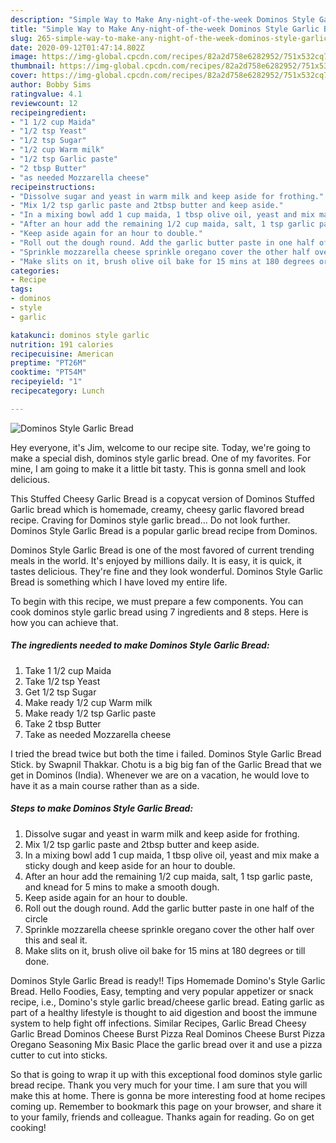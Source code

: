 ```yaml
---
description: "Simple Way to Make Any-night-of-the-week Dominos Style Garlic Bread"
title: "Simple Way to Make Any-night-of-the-week Dominos Style Garlic Bread"
slug: 265-simple-way-to-make-any-night-of-the-week-dominos-style-garlic-bread
date: 2020-09-12T01:47:14.802Z
image: https://img-global.cpcdn.com/recipes/82a2d758e6282952/751x532cq70/dominos-style-garlic-bread-recipe-main-photo.jpg
thumbnail: https://img-global.cpcdn.com/recipes/82a2d758e6282952/751x532cq70/dominos-style-garlic-bread-recipe-main-photo.jpg
cover: https://img-global.cpcdn.com/recipes/82a2d758e6282952/751x532cq70/dominos-style-garlic-bread-recipe-main-photo.jpg
author: Bobby Sims
ratingvalue: 4.1
reviewcount: 12
recipeingredient:
- "1 1/2 cup Maida"
- "1/2 tsp Yeast"
- "1/2 tsp Sugar"
- "1/2 cup Warm milk"
- "1/2 tsp Garlic paste"
- "2 tbsp Butter"
- "as needed Mozzarella cheese"
recipeinstructions:
- "Dissolve sugar and yeast in warm milk and keep aside for frothing."
- "Mix 1/2 tsp garlic paste and 2tbsp butter and keep aside."
- "In a mixing bowl add 1 cup maida, 1 tbsp olive oil, yeast and mix make a sticky dough and keep aside for an hour to double."
- "After an hour add the remaining 1/2 cup maida, salt, 1 tsp garlic paste, and knead for 5 mins to make a smooth dough."
- "Keep aside again for an hour to double."
- "Roll out the dough round. Add the garlic butter paste in one half of the circle"
- "Sprinkle mozzarella cheese sprinkle oregano cover the other half over this and seal it."
- "Make slits on it, brush olive oil bake for 15 mins at 180 degrees or till done."
categories:
- Recipe
tags:
- dominos
- style
- garlic

katakunci: dominos style garlic 
nutrition: 191 calories
recipecuisine: American
preptime: "PT26M"
cooktime: "PT54M"
recipeyield: "1"
recipecategory: Lunch

---
```



![Dominos Style Garlic Bread](https://img-global.cpcdn.com/recipes/82a2d758e6282952/751x532cq70/dominos-style-garlic-bread-recipe-main-photo.jpg)

Hey everyone, it's Jim, welcome to our recipe site. Today, we're going to make a special dish, dominos style garlic bread. One of my favorites. For mine, I am going to make it a little bit tasty. This is gonna smell and look delicious.

This Stuffed Cheesy Garlic Bread is a copycat version of Dominos Stuffed Garlic bread which is homemade, creamy, cheesy garlic flavored bread recipe. Craving for Dominos style garlic bread… Do not look further. Dominos Style Garlic Bread is a popular garlic bread recipe from Dominos.

Dominos Style Garlic Bread is one of the most favored of current trending meals in the world. It's enjoyed by millions daily. It is easy, it is quick, it tastes delicious. They're fine and they look wonderful. Dominos Style Garlic Bread is something which I have loved my entire life.


To begin with this recipe, we must prepare a few components. You can cook dominos style garlic bread using 7 ingredients and 8 steps. Here is how you can achieve that.

<!--inarticleads1-->

##### The ingredients needed to make Dominos Style Garlic Bread:

1. Take 1 1/2 cup Maida
1. Take 1/2 tsp Yeast
1. Get 1/2 tsp Sugar
1. Make ready 1/2 cup Warm milk
1. Make ready 1/2 tsp Garlic paste
1. Take 2 tbsp Butter
1. Take as needed Mozzarella cheese


I tried the bread twice but both the time i failed. Dominos Style Garlic Bread Stick. by Swapnil Thakkar. Chotu is a big big fan of the Garlic Bread that we get in Dominos (India). Whenever we are on a vacation, he would love to have it as a main course rather than as a side. 

<!--inarticleads2-->

##### Steps to make Dominos Style Garlic Bread:

1. Dissolve sugar and yeast in warm milk and keep aside for frothing.
1. Mix 1/2 tsp garlic paste and 2tbsp butter and keep aside.
1. In a mixing bowl add 1 cup maida, 1 tbsp olive oil, yeast and mix make a sticky dough and keep aside for an hour to double.
1. After an hour add the remaining 1/2 cup maida, salt, 1 tsp garlic paste, and knead for 5 mins to make a smooth dough.
1. Keep aside again for an hour to double.
1. Roll out the dough round. Add the garlic butter paste in one half of the circle
1. Sprinkle mozzarella cheese sprinkle oregano cover the other half over this and seal it.
1. Make slits on it, brush olive oil bake for 15 mins at 180 degrees or till done.


Dominos Style Garlic Bread is ready!! Tips Homemade Domino&#39;s Style Garlic Bread. Hello Foodies, Easy, tempting and very popular appetizer or snack recipe, i.e., Domino&#39;s style garlic bread/cheese garlic bread. Eating garlic as part of a healthy lifestyle is thought to aid digestion and boost the immune system to help fight off infections. Similar Recipes, Garlic Bread Cheesy Garlic Bread Dominos Cheese Burst Pizza Real Dominos Cheese Burst Pizza Oregano Seasoning Mix Basic Place the garlic bread over it and use a pizza cutter to cut into sticks. 

So that is going to wrap it up with this exceptional food dominos style garlic bread recipe. Thank you very much for your time. I am sure that you will make this at home. There is gonna be more interesting food at home recipes coming up. Remember to bookmark this page on your browser, and share it to your family, friends and colleague. Thanks again for reading. Go on get cooking!
